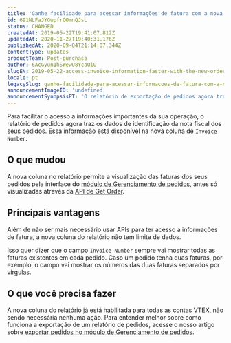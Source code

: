 ```yaml
---
title: 'Ganhe facilidade para acessar informações de fatura com a nova coluna do relatório de pedidos'
id: 691NLFaJYGwpfrOOmnQJsL
status: CHANGED
createdAt: 2019-05-22T19:41:07.812Z
updatedAt: 2020-11-27T19:40:31.176Z
publishedAt: 2020-09-04T21:14:07.344Z
contentType: updates
productTeam: Post-purchase
author: 6AcGyun1hSWewU8YcaQiO
slugEN: 2019-05-22-access-invoice-information-faster-with-the-new-order-report-column
locale: pt
legacySlug: ganhe-facilidade-para-acessar-informacoes-de-fatura-com-a-nova-coluna-do
announcementImageID: 'undefined'
announcementSynopsisPT: 'O relatório de exportação de pedidos agora traz os dados de fatura na nova coluna Invoice Number'
---
```


Para facilitar o acesso a informações importantes da sua operação, o relatório de pedidos agora traz os dados de identificação da nota fiscal dos seus pedidos. Essa informação está disponível na nova coluna de `Invoice Number`.

 ## O que mudou

A nova coluna no relatório permite a visualização das faturas dos seus pedidos pela interface do [módulo de Gerenciamento de pedidos](/pt/tutorial/estrutura-da-pagina-do-oms--2dDZmUUFXWeyQ4s2gqiY0A), antes só visualizadas através da [API de Get Order](https://developers.vtex.com/reference/orders#getorder).

 ## Principais vantagens 

Além de não ser mais necessário usar APIs para ter acesso a informações de fatura, a nova coluna do relatório não tem limite de dados.

Isso quer dizer que o campo `Invoice Number` sempre vai mostrar todas as faturas existentes em cada pedido. Caso um pedido tenha duas faturas, por exemplo, o campo vai mostrar os números das duas faturas separados por vírgulas.

 ## O que você precisa fazer

A nova coluna do relatório já está habilitada para todas as contas VTEX, não sendo necessária nenhuma ação. Para entender melhor sobre como funciona a exportação de um relatório de pedidos, acesse o nosso artigo sobre [exportar pedidos no módulo de Gerenciamento de pedidos](/pt/tutorial/exportando-pedidos-no-gerenciamento-de-pedidos--tutorials_6417). 
